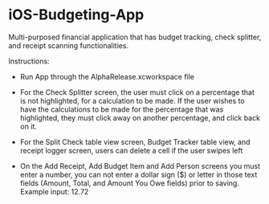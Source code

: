 # iOS-Budgeting-App
Multi-purposed financial application that has budget tracking, check splitter, and receipt scanning functionalities. 

Instructions:
- Run App through the AlphaRelease.xcworkspace file

- For the Check Splitter screen, the user must click on a percentage that is not highlighted, for a calculation to be made. 
  If the user wishes to have the calculations to be made for the percentage that was highlighted, they must click away on another percentage, and click back on it. 
  
- For the Split Check table view screen, Budget Tracker table view, and receipt logger screen, users can delete a cell if the user swipes left

- On the Add Receipt, Add Budget Item and Add Person screens you must enter a number, you can not enter a dollar sign ($) or letter in 
  those text fields (Amount, Total, and Amount You Owe fields) prior to saving. Example input: 12.72 
